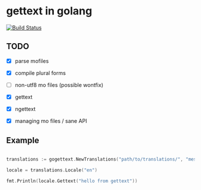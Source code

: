 # gettext in golang

[![Build Status](https://travis-ci.org/ojii/gogettext.svg?branch=master)](https://travis-ci.org/ojii/gogettext)

## TODO

- [x] parse mofiles
- [x] compile plural forms
- [ ] non-utf8 mo files (possible wontfix)
- [x] gettext
- [x] ngettext
- [x] managing mo files / sane API


## Example


```go

translations := gogettext.NewTranslations("path/to/translations/", "messages", gogettext.DefaultResolver)

locale = translations.Locale("en")

fmt.Println(locale.Gettext("hello from gettext"))
```
